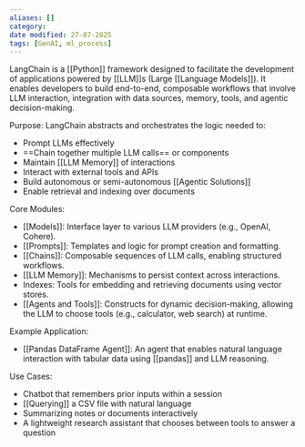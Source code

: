 ```yaml
---
aliases: []
category:
date modified: 27-07-2025
tags: [GenAI, ml_process]
---
```

LangChain is a [[Python]] framework designed to facilitate the development of applications powered by [[LLM]]s (Large [[Language Models]]). It enables developers to build end-to-end, composable workflows that involve LLM interaction, integration with data sources, memory, tools, and agentic decision-making.

Purpose: LangChain abstracts and orchestrates the logic needed to:
* Prompt LLMs effectively
* ==Chain together multiple LLM calls== or components
* Maintain [[LLM Memory]] of interactions
* Interact with external tools and APIs
* Build autonomous or semi-autonomous [[Agentic Solutions]]
* Enable retrieval and indexing over documents

Core Modules:

* [[Models]]: Interface layer to various LLM providers (e.g., OpenAI, Cohere).
* [[Prompts]]: Templates and logic for prompt creation and formatting.
* [[Chains]]: Composable sequences of LLM calls, enabling structured workflows.
* [[LLM Memory]]: Mechanisms to persist context across interactions.
* Indexes: Tools for embedding and retrieving documents using vector stores.
* [[Agents and Tools]]: Constructs for dynamic decision-making, allowing the LLM to choose tools (e.g., calculator, web search) at runtime.

Example Application:

* [[Pandas DataFrame Agent]]: An agent that enables natural language interaction with tabular data using [[pandas]] and LLM reasoning.

Use Cases:

* Chatbot that remembers prior inputs within a session
* [[Querying]] a CSV file with natural language
* Summarizing notes or documents interactively
* A lightweight research assistant that chooses between tools to answer a question